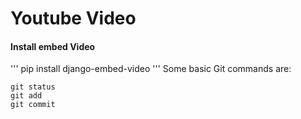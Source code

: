 # Youtube Video 
#### Install embed Video
'''
pip install django-embed-video
'''
Some basic Git commands are:
```
git status
git add
git commit
```
